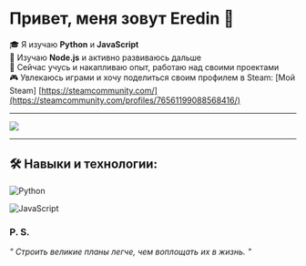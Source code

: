 # Привет, меня зовут Eredin  👋

🎓 Я изучаю **Python** и **JavaScript**  
🧠 Изучаю **Node.js** и активно развиваюсь дальше  
🚀 Сейчас учусь и накапливаю опыт, работаю над своими проектами  
🎮 Увлекаюсь играми и хочу поделиться своим профилем в Steam: [Мой Steam] [https://steamcommunity.com/](https://steamcommunity.com/profiles/76561199088568416/)

---

<img src="https://media2.giphy.com/media/v1.Y2lkPTc5MGI3NjExNnZvMzF3ZDNuMG9yeTkwZHR3MWIybXJrM3dxenQzZ2RzY2lwbmkxMCZlcD12MV9pbnRlcm5hbF9naWZfYnlfaWQmY3Q9Zw/TIcqppfavXjhqxhUVV/giphy.gif">

---

## 🛠️ Навыки и технологии:

![Python](https://img.shields.io/badge/-Python-3776AB?style=flat&logo=python&logoColor=white) 

![JavaScript](https://img.shields.io/badge/-JavaScript-F7DF1E?style=flat&logo=javascript&logoColor=black)



### P. S.
*" Строить великие планы легче, чем воплощать их в жизнь. "*


